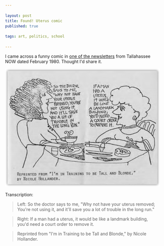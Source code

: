 ```yaml
---

layout: post
title: Found! Uterus comic
published: true

tags: art, politics, school 

--- 
```


I came across a funny comic in [one of the 
newsletters](http://flnowarchive.org/mediawiki/index.php/Box_24_Folder_3_Document_30) 
from Tallahassee NOW dated February 1980. Thought I'd share it.

![uterus comic](/images/2015-01-01-found-uterus-comic.png)

Transcription:

> Left: So the doctor says to me, "Why not have your uterus 
> removed; You're not using it, and it'll save you a lot of trouble 
> in the long run."

> Right: If a man had a uterus, it would be like a landmark 
> building, you'd need a court order to remove it.

> Reprinted from "I'm in Training to be Tall and Blonde," by Nicole 
> Hollander.
